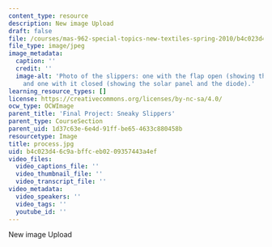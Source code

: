 ```yaml
---
content_type: resource
description: New image Upload
draft: false
file: /courses/mas-962-special-topics-new-textiles-spring-2010/b4c023d46c9abffceb0209357443a4ef_process.jpg
file_type: image/jpeg
image_metadata:
  caption: ''
  credit: ''
  image-alt: 'Photo of the slippers: one with the flap open (showing the battery)
    and one with it closed (showing the solar panel and the diode).'
learning_resource_types: []
license: https://creativecommons.org/licenses/by-nc-sa/4.0/
ocw_type: OCWImage
parent_title: 'Final Project: Sneaky Slippers'
parent_type: CourseSection
parent_uid: 1d37c63e-6e4d-91ff-be65-4633c880458b
resourcetype: Image
title: process.jpg
uid: b4c023d4-6c9a-bffc-eb02-09357443a4ef
video_files:
  video_captions_file: ''
  video_thumbnail_file: ''
  video_transcript_file: ''
video_metadata:
  video_speakers: ''
  video_tags: ''
  youtube_id: ''
---
```

New image Upload